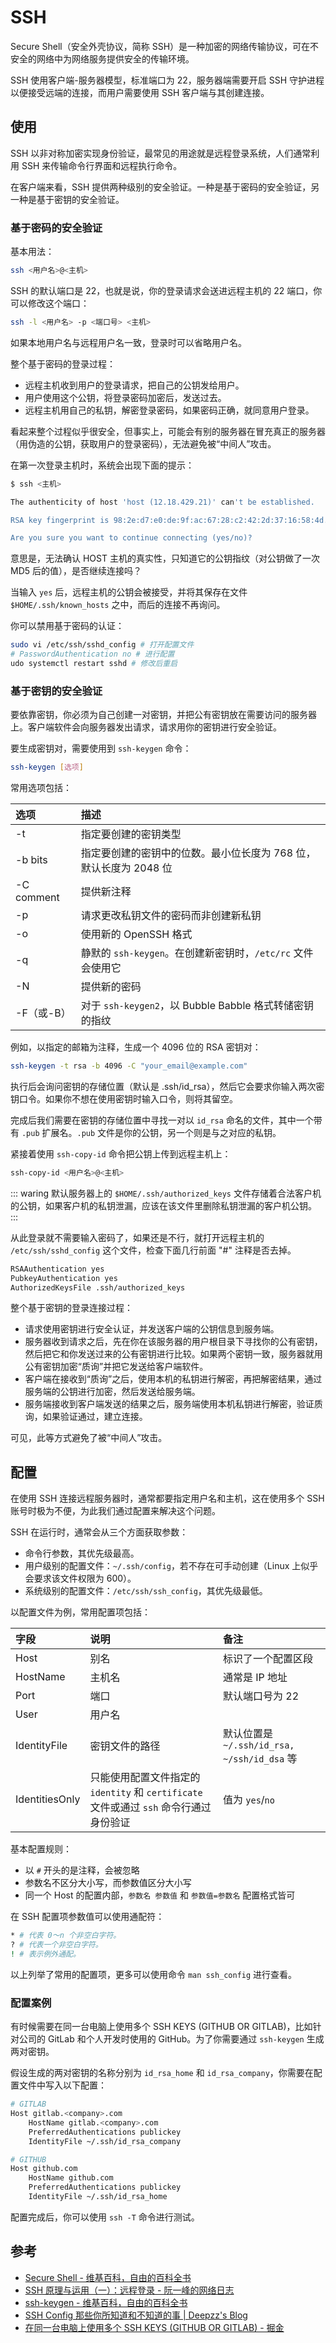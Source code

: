 # SSH

Secure Shell（安全外壳协议，简称 SSH）是一种加密的网络传输协议，可在不安全的网络中为网络服务提供安全的传输环境。

SSH 使用客户端-服务器模型，标准端口为 22，服务器端需要开启 SSH 守护进程以便接受远端的连接，而用户需要使用 SSH 客户端与其创建连接。

## 使用

SSH 以非对称加密实现身份验证，最常见的用途就是远程登录系统，人们通常利用 SSH 来传输命令行界面和远程执行命令。

在客户端来看，SSH 提供两种级别的安全验证。一种是基于密码的安全验证，另一种是基于密钥的安全验证。

### 基于密码的安全验证

基本用法：

```bash
ssh <用户名>@<主机>
```

SSH 的默认端口是 22，也就是说，你的登录请求会送进远程主机的 22 端口，你可以修改这个端口：

```bash
ssh -l <用户名> -p <端口号> <主机>
```

如果本地用户名与远程用户名一致，登录时可以省略用户名。

整个基于密码的登录过程：

- 远程主机收到用户的登录请求，把自己的公钥发给用户。
- 用户使用这个公钥，将登录密码加密后，发送过去。
- 远程主机用自己的私钥，解密登录密码，如果密码正确，就同意用户登录。

看起来整个过程似乎很安全，但事实上，可能会有别的服务器在冒充真正的服务器（用伪造的公钥，获取用户的登录密码），无法避免被“中间人”攻击。

在第一次登录主机时，系统会出现下面的提示：

```bash
$ ssh <主机>

The authenticity of host 'host (12.18.429.21)' can't be established.

RSA key fingerprint is 98:2e:d7:e0:de:9f:ac:67:28:c2:42:2d:37:16:58:4d.

Are you sure you want to continue connecting (yes/no)?
```

意思是，无法确认 HOST 主机的真实性，只知道它的公钥指纹（对公钥做了一次 MD5 后的值），是否继续连接吗？

当输入 `yes` 后，远程主机的公钥会被接受，并将其保存在文件 `$HOME/.ssh/known_hosts` 之中，而后的连接不再询问。

你可以禁用基于密码的认证：

```bash
sudo vi /etc/ssh/sshd_config # 打开配置文件
# PasswordAuthentication no # 进行配置
udo systemctl restart sshd # 修改后重启
```

### 基于密钥的安全验证

要依靠密钥，你必须为自己创建一对密钥，并把公有密钥放在需要访问的服务器上。客户端软件会向服务器发出请求，请求用你的密钥进行安全验证。

要生成密钥对，需要使用到 `ssh-keygen` 命令：

```bash
ssh-keygen [选项]
```

常用选项包括：

| 选项       | 描述                                                              |
| :--------- | :---------------------------------------------------------------- |
| -t         | 指定要创建的密钥类型                                              |
| -b bits    | 指定要创建的密钥中的位数。最小位长度为 768 位，默认长度为 2048 位 |
| -C comment | 提供新注释                                                        |
| -p         | 请求更改私钥文件的密码而非创建新私钥                              |
| -o         | 使用新的 OpenSSH 格式                                             |
| -q         | 静默的 `ssh-keygen`。在创建新密钥时，`/etc/rc` 文件会使用它       |
| -N         | 提供新的密码                                                      |
| -F（或-B） | 对于 `ssh-keygen2`，以 Bubble Babble 格式转储密钥的指纹           |

例如，以指定的邮箱为注释，生成一个 4096 位的 RSA 密钥对：

```bash
ssh-keygen -t rsa -b 4096 -C "your_email@example.com"
```

执行后会询问密钥的存储位置（默认是 .ssh/id_rsa），然后它会要求你输入两次密钥口令。如果你不想在使用密钥时输入口令，则将其留空。

完成后我们需要在密钥的存储位置中寻找一对以 `id_rsa` 命名的文件，其中一个带有 `.pub` 扩展名。`.pub` 文件是你的公钥，另一个则是与之对应的私钥。

紧接着使用 `ssh-copy-id` 命令把公钥上传到远程主机上：

```bash
ssh-copy-id <用户名>@<主机>
```

::: waring 默认服务器上的 `$HOME/.ssh/authorized_keys` 文件存储着合法客户机的公钥，如果客户机的私钥泄漏，应该在该文件里删除私钥泄漏的客户机公钥。 :::

从此登录就不需要输入密码了，如果还是不行，就打开远程主机的 `/etc/ssh/sshd_config` 这个文件，检查下面几行前面 "#" 注释是否去掉。

```bash
RSAAuthentication yes
PubkeyAuthentication yes
AuthorizedKeysFile .ssh/authorized_keys
```

整个基于密钥的登录连接过程：

- 请求使用密钥进行安全认证，并发送客户端的公钥信息到服务端。
- 服务器收到请求之后，先在你在该服务器的用户根目录下寻找你的公有密钥，然后把它和你发送过来的公有密钥进行比较。如果两个密钥一致，服务器就用公有密钥加密“质询”并把它发送给客户端软件。
- 客户端在接收到“质询”之后，使用本机的私钥进行解密，再把解密结果，通过服务端的公钥进行加密，然后发送给服务端。
- 服务端接收到客户端发送的结果之后，服务端使用本机私钥进行解密，验证质询，如果验证通过，建立连接。

可见，此等方式避免了被“中间人”攻击。

## 配置

在使用 SSH 连接远程服务器时，通常都要指定用户名和主机，这在使用多个 SSH 账号时极为不便，为此我们通过配置来解决这个问题。

SSH 在运行时，通常会从三个方面获取参数：

- 命令行参数，其优先级最高。
- 用户级别的配置文件：`~/.ssh/config`，若不存在可手动创建（Linux 上似乎会要求该文件权限为 600）。
- 系统级别的配置文件：`/etc/ssh/ssh_config`，其优先级最低。

以配置文件为例，常用配置项包括：

| 字段 | 说明 | 备注 |
| :-- | :-- | :-- |
| Host | 别名 | 标识了一个配置区段 |
| HostName | 主机名 | 通常是 IP 地址 |
| Port | 端口 | 默认端口号为 22 |
| User | 用户名 |  |
| IdentityFile | 密钥文件的路径 | 默认位置是 `~/.ssh/id_rsa,` `~/ssh/id_dsa` 等 |
| IdentitiesOnly | 只能使用配置文件指定的 `identity` 和 `certificate` 文件或通过 `ssh` 命令行通过身份验证 | 值为 `yes`/`no` |

基本配置规则：

- 以 `#` 开头的是注释，会被忽略
- 参数名不区分大小写，而参数值区分大小写
- 同一个 Host 的配置内部，`参数名 参数值` 和 `参数值=参数名` 配置格式皆可

在 SSH 配置项参数值可以使用通配符：

```bash
* # 代表 0～n 个非空白字符。
? # 代表一个非空白字符。
! # 表示例外通配。
```

以上列举了常用的配置项，更多可以使用命令 `man ssh_config` 进行查看。

### 配置案例

有时候需要在同一台电脑上使用多个 SSH KEYS (GITHUB OR GITLAB)，比如针对公司的 GitLab 和个人开发时使用的 GitHub。为了你需要通过 `ssh-keygen` 生成两对密钥。

假设生成的两对密钥的名称分别为 `id_rsa_home` 和 `id_rsa_company`，你需要在配置文件中写入以下配置：

```bash
# GITLAB
Host gitlab.<company>.com
    HostName gitlab.<company>.com
    PreferredAuthentications publickey
    IdentityFile ~/.ssh/id_rsa_company

# GITHUB
Host github.com
    HostName github.com
    PreferredAuthentications publickey
    IdentityFile ~/.ssh/id_rsa_home
```

配置完成后，你可以使用 `ssh -T` 命令进行测试。

## 参考

- [Secure Shell - 维基百科，自由的百科全书](https://zh.wikipedia.org/wiki/Secure_Shell)
- [SSH 原理与运用（一）：远程登录 - 阮一峰的网络日志](https://www.ruanyifeng.com/blog/2011/12/ssh_remote_login.html)
- [ssh-keygen - 维基百科，自由的百科全书](https://zh.wikipedia.org/wiki/Ssh-keygen)
- [SSH Config 那些你所知道和不知道的事 | Deepzz's Blog](https://deepzz.com/post/how-to-setup-ssh-config.html)
- [在同一台电脑上使用多个 SSH KEYS (GITHUB OR GITLAB) - 掘金](https://juejin.im/post/5a33620af265da431440c003)
